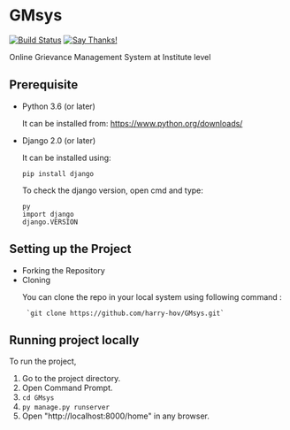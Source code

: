 # GMsys
[![Build Status](https://travis-ci.com/harry-hov/GMsys.svg?branch=master)](https://travis-ci.com/harry-hov/GMsys)
[![Say Thanks!](https://img.shields.io/badge/Say%20Thanks-!-1EAEDB.svg)](https://saythanks.io/to/harry-hov)

Online Grievance Management System at Institute level

## Prerequisite

<ul>  
<li> Python 3.6 (or later)
  
  It can be installed from:
  https://www.python.org/downloads/
  
<li> Django 2.0 (or later)
  
  It can be installed using:
  
  `pip install django`
  
  To check the django version, open cmd and type:
  ```
  py
  import django
  django.VERSION
  ```
  
</ul>

## Setting up the Project
<ul>  
<li> Forking the Repository
<li> Cloning
  
  <p> You can clone the repo in your local system using following command : </p> 
     
     `git clone https://github.com/harry-hov/GMsys.git`
     
</ul>

## Running project locally
To run the project,
1. Go to the project directory.
2. Open Command Prompt.
3. `cd GMsys`
4. `py manage.py runserver`
5. Open "http://localhost:8000/home" in any browser.
  
